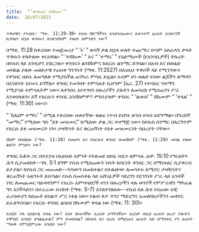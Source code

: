 ```yaml
---
title:  “‘ቀንበሬን ተሸከሙ’”
date:  26/07/2021
---
```


`ጥቅሶቹን ያንብቡ: ማቴ. 11:29-30። የሱስ ሸክማችንን እንድንሰጠውና እውነተኛ ዕረፍት እንድናገኝ ከጋበዘን በኋላ ቀንበሩን እንድንሸከም ያዘዘን ለምንድን ነው?`

በማቴ. 11:28 ከቀረበው የመጀመሪያ “ ‘ኑ’ ” ወሳኝ ቃል በኋላ ሁለት ተጨማሪ በጣም አስፈላጊ ቃላት ጥቅሱን ተከትለው ቀርበዋል። “ ‘ተሸከሙ’ ” እና “ ‘ተማሩ’ ” የአድማጮች (የአንባቢዎች) ትኩረት በየሱስ ላይ እንዲሆን ያደርጋሉ። ቀንበሩን ልንሸከምና ከእርሱ ልንማር ይገባል። በአብ እና በወልድ መካከል ያለው መለኮታዊ የጠበቀ ግንኙነት (ማቴ. 11:2527) በእነዚህ ጥቅሶች ላይ የሚገኘውን የቀንበር ዘይቤ ለመግለጽ የሚያስችል ጠንካራ ምሳሌ ይዟል። አብም ሆነ ወልድ የሰው ልጆችን ለማዳን በአንድነት እየሠሩ ይገኛሉ። ቀንበር የመገዛት ተምሳሌት ቢሆንም (ኤር. 27) የተባበረ ዓላማን የሚያሳይ ተምሳሌትም ነው። ለቀንበሩ እየተገዛን በዙሪያችን ያሉትን ለመባረክ የሚሰጠንን ሥራ እንቀበላለን። እኛ የእርሱን ቀንበር አንሸከምም፤ ምክንያቱም ቀንበሩ “ ‘ልዝብ’ ” ሸክሙም “ ‘ቀላል’ ” (ማቴ. 11:30) ነውና።

“ ‘ከእኔም ተማሩ’ ” በሚል የቀረበው ሁለተኛው ቁልፍ ነጥብ ይህንኑ ጽንሰ ሀሳብ ይደግማል። በግሪክኛ “መማር” የሚለው ግስ “ደቀ መዝሙር” ከሚለው ቃል ጋር ተዛማጅ ነው። ከየሱስ ስንማር በእርግጥም የእርሱ ደቀ መዛሙርት ነን። ታዛዥነት እና ቁርጠኝነት የደቀ መዝሙርነት ባህሪያት ናቸው።

`ሸክም የከበደው (ማቴ. 11:28) በመሆን እና የእርሱን ቀንበር በመሸከም (ማቴ. 11:29) መሃል ያለው ልዩነት ምንድን ነው?`

ቀንበር ከሕጉ ጋር በተያያዘ በአይሁድ እምነት የተለመደ ዘይቤ ነበር። ለምሳሌ ሐዋ. 15:10 የግርዘትን ሕግ ሲያመለክት--ገላ. 5:1 ደግሞ የሱስ የሚሰጠውን ነፃነት ከባርነት ቀንበር ጋር በማነጻጸር ሲያቀርብ ይታያል። ከየሱስ ጋር መጠመድ--ዱካውን በመከተልና በተልዕኮው ለመሳተፍ ለሚኖር ታዛዥነትና ቁርጠኝነት አጽንኦት ይሰጣል። የሱስ በመስቀል ላይ አሸናፊዎች ባደረገን የደኅንነት ሥራ ላይ አንዳች ነገር ለመጨመር ባይዳዳንም፤ የእርሱ አምባሳደሮች ሆነን በዙሪያችን ላሉ ወገኖች የምሥራቹን ማካፈል ግን እንችላለን። በተራራው ስብከት (ማቴ. 5–7) እንደተገለጸው--የሱስ ስለ ሕጉ የሰጠው ፍቺ ፈሪሳውያን ከሰጡት ይበልጥ ሥር ነቀል ነው። የልብ ቀዶ ጥገና ማድረግና አመለካከታችንን መቀየር ይፈለግብናል። የእርሱ ቀንበር ልዝብ ሸክሙም ቀላል ነው (ማቴ. 11: 30)።

`እንዴት ያለ አስደናቂ ተስፋ ነው! እነሆ ለነፍሳችሁ እረፍት ታገኛላችሁ። እርስዎ በዚህ ዕረፍት ዙሪያ ያሎትን ተሞክሮ እንዴት ይገልጹታል? ምን ይመስላል? በየሱስ እና እርሱ በሚሰጠን ዕረፍት ላይ በማተኮር ያን ዕረፍት ማወቅ የምንጀምረው እንዴት ነው?`